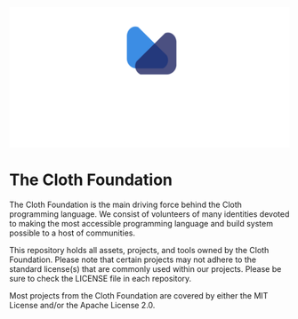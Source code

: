 ![Logo](https://github.com/Cloth-Foundation/.github/blob/main/Logos/PNG/File%20Logos/Foundation.png?raw=true)

# The Cloth Foundation
The Cloth Foundation is the main driving force behind the Cloth programming language. We consist of volunteers of many identities devoted to making the most accessible programming language and build system possible to a host of communities.

This repository holds all assets, projects, and tools owned by the Cloth Foundation. Please note that certain projects may not adhere to the standard license(s) that are commonly used within our projects. Please be sure to check the LICENSE file in each repository.

Most projects from the Cloth Foundation are covered by either the MIT License and/or the Apache License 2.0.

